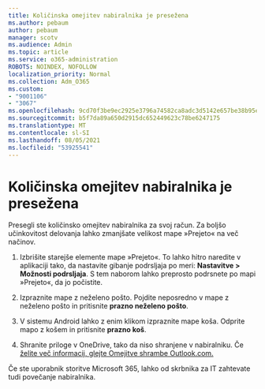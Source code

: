 ```yaml
---
title: Količinska omejitev nabiralnika je presežena
ms.author: pebaum
author: pebaum
manager: scotv
ms.audience: Admin
ms.topic: article
ms.service: o365-administration
ROBOTS: NOINDEX, NOFOLLOW
localization_priority: Normal
ms.collection: Adm_O365
ms.custom:
- "9001106"
- "3067"
ms.openlocfilehash: 9cd70f3be9ec2925e3796a74582ca8adc3d5142e657be38b95e694e43db670c0
ms.sourcegitcommit: b5f7da89a650d2915dc652449623c78be6247175
ms.translationtype: MT
ms.contentlocale: sl-SI
ms.lasthandoff: 08/05/2021
ms.locfileid: "53925541"
---
```

# <a name="mailbox-quota-exceeded"></a>Količinska omejitev nabiralnika je presežena

Presegli ste količinsko omejitev nabiralnika za svoj račun. Za boljšo učinkovitost delovanja lahko zmanjšate velikost mape »Prejeto« na več načinov.

1. Izbrišite starejše elemente mape »Prejeto«. To lahko hitro naredite v aplikaciji tako, da nastavite gibanje podrsljaja po meri: **Nastavitve > Možnosti podrsljaja**. S tem naborom lahko preprosto podrsnete po mapi »Prejeto«, da jo počistite.

2. Izpraznite mape z neželeno pošto. Pojdite neposredno v mape z neželeno pošto in pritisnite **prazno neželeno pošto**.

3. V sistemu Android lahko z enim klikom izpraznite mape koša. Odprite mapo z košem in pritisnite **prazno koš**. 

4. Shranite priloge v OneDrive, tako da niso shranjene v nabiralniku. Če [želite več informacij, glejte Omejitve shrambe Outlook.com.](https://support.office.com/article/storage-limits-in-outlook-com-7ac99134-69e5-4619-ac0b-2d313bba5e9e) 

Če ste uporabnik storitve Microsoft 365, lahko od skrbnika za IT zahtevate tudi povečanje nabiralnika.